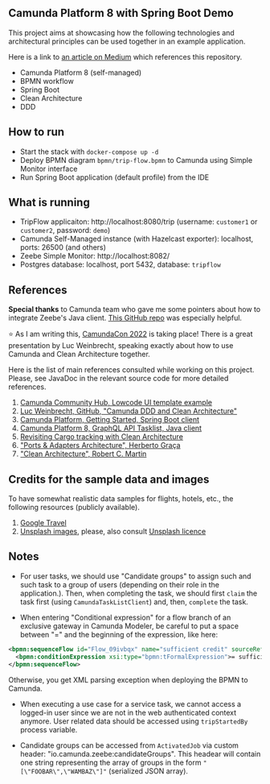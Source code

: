Camunda Platform 8 with Spring Boot Demo
---

This project aims at showcasing how the following technologies and architectural principles can be used together in
an example application.

Here is a link to [an article on Medium](https://medium.com/@gushakov/af8733ec0024) which references this repository.

- Camunda Platform 8 (self-managed)
- BPMN workflow
- Spring Boot
- Clean Architecture
- DDD

## How to run

- Start the stack with `docker-compose up -d`
- Deploy BPMN diagram `bpmn/trip-flow.bpmn` to Camunda using Simple Monitor interface
- Run Spring Boot application (default profile) from the IDE

## What is running

- TripFlow applicaiton: http://localhost:8080/trip (username: `customer1` or `customer2`, password: `demo`)
- Camunda Self-Managed instance (with Hazelcast exporter): localhost, ports: 26500 (and others)
- Zeebe Simple Monitor: http://localhost:8082/
- Postgres database: localhost, port 5432, database: `tripflow`

## References

**Special thanks** to Camunda team who gave me some pointers about how to integrate Zeebe's Java client. [This GitHub
repo](https://github.com/camunda-community-hub/camunda-8-lowcode-ui-template) was especially helpful.

:star: As I am writing this, [CamundaCon 2022](https://www.camundacon.com/) is taking place! There is a great
presentation by Luc Weinbrecht, speaking exactly about how to use Camunda and Clean Architecture together.

Here is the list of main references consulted while working on this project. Please, see JavaDoc in the relevant source
code for more detailed references.

1. [Camunda Community Hub, Lowcode UI template example](https://github.com/camunda-community-hub/camunda-8-lowcode-ui-template)
2. [Luc Weinbrecht, GitHub, "Camunda DDD and Clean Architecture"](https://github.com/lwluc/camunda-ddd-and-clean-architecture)
2. [Camunda Platform, Getting Started, Spring Boot client](https://github.com/camunda/camunda-platform-get-started)
3. [Camunda Platform 8, GraphQL API Tasklist, Java client](https://github.com/camunda-community-hub/camunda-tasklist-client-java)
4. [Revisiting Cargo tracking with Clean Architecture](https://github.com/gushakov/cargo-clean)
5. ["Ports & Adapters Architecture", Herberto Graça](https://herbertograca.com/2017/09/14/ports-adapters-architecture/)
6. ["Clean Architecture", Robert C. Martin](https://blog.cleancoder.com/uncle-bob/2012/08/13/the-clean-architecture.html)

## Credits for the sample data and images

To have somewhat realistic data samples for flights, hotels, etc., the following resources (publicly available).

1. [Google Travel](https://www.google.com/travel)
2. [Unsplash images](https://unsplash.com/), please, also consult [Unsplash licence](https://unsplash.com/license)

## Notes

- For user tasks, we should use "Candidate groups" to assign such and such task to a group of users (depending on their
role in the application.). Then, when completing the task, we should first `claim` the task first (using `CamundaTaskListClient`)
and, then, `complete` the task.

- When entering "Conditional expression" for a flow branch of an exclusive gateway in Camunda Modeler, be careful to put 
a space between "=" and the beginning of the expression, like here: 
```xml
<bpmn:sequenceFlow id="Flow_09ivbqx" name="sufficient credit" sourceRef="Gateway_0svoha3" targetRef="Activity_0lzh8es">
  <bpmn:conditionExpression xsi:type="bpmn:tFormalExpression">= sufficientCredit</bpmn:conditionExpression>
</bpmn:sequenceFlow>
```
Otherwise, you get XML parsing exception when deploying the BPMN to Camunda. 

- When executing a use case for a service task, we cannot access a logged-in user since we are not in the
web authenticated context anymore. User related data should be accessed using `tripStartedBy` process variable.

- Candidate groups can be accessed from `ActivatedJob` via custom header: "io.camunda.zeebe:candidateGroups". This headear
will contain one string representing the array of groups in the form `"[\"FOOBAR\",\"WAMBAZ\"]"` (serialized JSON array).